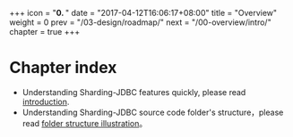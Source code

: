 +++
icon = "<b>0. </b>"
date = "2017-04-12T16:06:17+08:00"
title = "Overview"
weight = 0
prev = "/03-design/roadmap/"
next = "/00-overview/intro/"
chapter = true
+++

# Chapter index

 - Understanding Sharding-JDBC features quickly, please read [introduction](/00-overview/intro/).
 - Understanding Sharding-JDBC source code folder's structure，please read [folder structure illustration](/00-overview/module/)。
